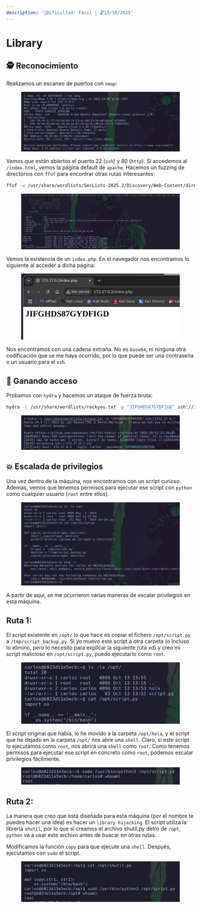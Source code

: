 ```yaml
---
description: '🧠Dificultad: Fácil | 🔓13/10/2025'
---
```


# Library

## 🕵️ Reconocimiento

Realizamos un escaneo de puertos con `nmap`:

<figure><img src="../../.gitbook/assets/Pasted image 20251009160514.png" alt=""><figcaption></figcaption></figure>

Vemos que están abiertos el puerto 22 (`ssh`) y 80 (`http`). Si accedemos al `/index.html`, vemos la página default de `apache`. Hacemos un fuzzing de directorios con `ffuf` para encontrar otras rutas interesantes:

```bash
ffuf -w /usr/share/wordlists/SecLists-2025.2/Discovery/Web-Content/directory-list-lowercase-2.3-medium.txt:FUZZ -u http://$IPTARGET/FUZZ -e .html,.php,.txt,.xml,.js
```

<figure><img src="../../.gitbook/assets/Pasted image 20251013152033.png" alt=""><figcaption></figcaption></figure>

Vemos la existencia de un `index.php`. En el navegador nos encontramos lo siguiente al acceder a dicha página:

<figure><img src="../../.gitbook/assets/Pasted image 20251013152220.png" alt=""><figcaption></figcaption></figure>

Nos encontramos con una cadena extraña. No es `base64`, ni ninguna otra codificación que se me haya ocurrido, por lo que puede ser una contraseña o un usuario para el `ssh`.&#x20;

## 🚪 Ganando acceso

Probamos con `hydra` y hacemos un ataque de fuerza bruta:

```bash
hydra -L /usr/share/wordlists/rockyou.txt -p "JIFGHDS87GYDFIGD" ssh://172.17.0.2
```

<figure><img src="../../.gitbook/assets/Pasted image 20251013153836.png" alt=""><figcaption></figcaption></figure>

## 💥 Escalada de privilegios

Una vez dentro de la máquina, nos encontramos con un script curioso. Además, vemos que tenemos permisos para ejecutar ese script con `python` como cualquier usuario (`root` entre ellos).

<figure><img src="../../.gitbook/assets/Pasted image 20251013154603.png" alt=""><figcaption></figcaption></figure>

A partir de aquí, se me ocurrieron varias maneras de escalar privilegios en esta máquina.

## Ruta 1:

El script existente en `/opt/` lo que hace es copiar el fichero `/opt/script.py` a `/tmp/script_backup.py`. Si yo muevo este script a otra carpeta (o incluso lo elimino, pero lo necesito para explicar la siguiente ruta xd) y creo mi script malicioso en `/opt/script.py`, puedo ejecutarlo como `root`.

<figure><img src="../../.gitbook/assets/Pasted image 20251013160122.png" alt=""><figcaption></figcaption></figure>

El script original que había, lo he movido a la carpeta `/opt/hola`, y el script que he dejado en la carpeta `/opt/` nos abre una `shell`. Claro, si este script lo ejecutamos como `root`, nos abrirá una `shell` como `root`. Como tenemos permisos para ejecutar ese script en concreto como `root`, podemos escalar privilegios fácilmente.

<figure><img src="../../.gitbook/assets/Pasted image 20251013160246.png" alt=""><figcaption></figcaption></figure>

## Ruta 2:

La manera que creo que está diseñada para esta máquina (por el nombre te puedes hacer una idea) es hacer un `library hijacking`. El script utiliza la librería `shutil`, por lo que si creamos el archivo shutil.py detro de `/opt`, `python` va a usar este archivo antes de buscar en otras rutas.

Modificamos la función `copy` para que ejecute una `shell`. Después, ejecutamos con `sudo` el script.

<figure><img src="../../.gitbook/assets/Pasted image 20251013161534.png" alt=""><figcaption></figcaption></figure>

